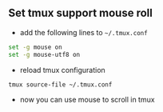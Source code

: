 ## Set tmux support mouse roll

* add the following lines to `~/.tmux.conf`
  
```bash
set -g mouse on
set -g mouse-utf8 on
```

* reload tmux configuration
  
```bash
tmux source-file ~/.tmux.conf
```

* now you can use mouse to scroll in tmux
